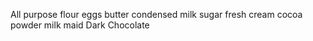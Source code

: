 All purpose flour
eggs
butter
condensed milk
sugar
fresh cream
cocoa powder
milk maid
Dark Chocolate
